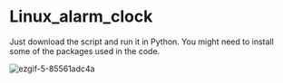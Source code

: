 # Linux_alarm_clock
Just download the script and run it in Python. You might need to install some of the packages used in the code.


![ezgif-5-85561adc4a](https://github.com/tehr3emqas1m/Linux_alarm_clock/assets/139466169/9a4d9e6e-78c0-4625-a3f9-cdf5520bf099)
